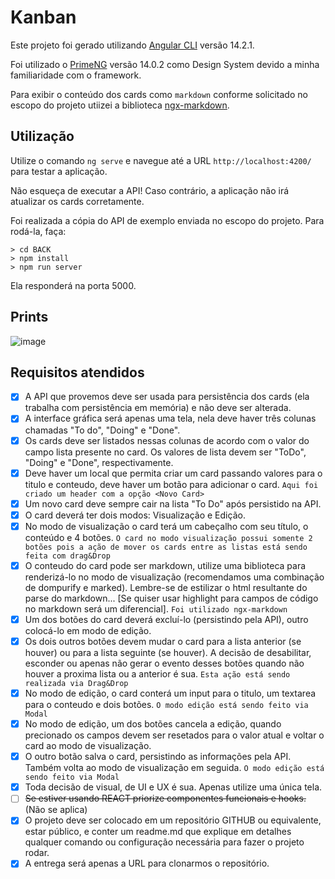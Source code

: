 # Kanban

Este projeto foi gerado utilizando [Angular CLI](https://github.com/angular/angular-cli) versão 14.2.1.

Foi utilizado o [PrimeNG](https://www.primefaces.org/primeng/) versão 14.0.2 como Design System devido a minha familiaridade com o framework.

Para exibir o conteúdo dos cards como `markdown` conforme solicitado no escopo do projeto utiizei a biblioteca [ngx-markdown](https://github.com/jfcere/ngx-markdown).

## Utilização

Utilize o comando `ng serve` e navegue até  a URL `http://localhost:4200/` para testar a aplicação.

Não esqueça de executar a API! Caso contrário, a aplicação não irá atualizar os cards corretamente.

Foi realizada a cópia do API de exemplo enviada no escopo do projeto.
Para rodá-la, faça:
```console
> cd BACK
> npm install
> npm run server
```

Ela responderá na porta 5000.


## Prints

![image](https://user-images.githubusercontent.com/4548273/188714804-7a892644-3d82-43f7-a0ea-10a70d4fe94e.png)

## Requisitos atendidos
- [x] A API que provemos deve ser usada para persistência dos cards (ela trabalha com persistência em memória) e não deve ser alterada.
- [x] A interface gráfica será apenas uma tela, nela deve haver três colunas chamadas "To do", "Doing" e "Done".
- [x] Os cards deve ser listados nessas colunas de acordo com o valor do campo lista presente no card. Os valores de lista devem ser "ToDo", "Doing" e "Done", respectivamente.
- [x] Deve haver um local que permita criar um card passando valores para o titulo e conteudo, deve haver um botão para adicionar o card. `Aqui foi criado um header com a opção <Novo Card>`
- [x] Um novo card deve sempre cair na lista "To Do" após persistido na API.
- [x] O card deverá ter dois modos: Visualização e Edição.
- [x] No modo de visualização o card terá um cabeçalho com seu título, o conteúdo e 4 botões. `O card no modo visualização possui somente 2 botões pois a ação de mover os cards entre as listas está sendo feita com drag&Drop`
- [x] O conteudo do card pode ser markdown, utilize uma biblioteca para renderizá-lo no modo de visualização (recomendamos uma combinação de dompurify e marked). Lembre-se de estilizar o html resultante do parse do markdown... [Se quiser usar highlight para campos de código no markdown será um diferencial]. `Foi utilizado ngx-markdown`
- [x] Um dos botões do card deverá excluí-lo (persistindo pela API), outro colocá-lo em modo de edição.
- [x] Os dois outros botões devem mudar o card para a lista anterior (se houver) ou para a lista seguinte (se houver). A decisão de desabilitar, esconder ou apenas não gerar o evento desses botões quando não houver a proxima lista ou a anterior é sua. `Esta ação está sendo realizada via Drag&Drop`
- [x] No modo de edição, o card conterá um input para o titulo, um textarea para o conteudo e dois botões. `O modo edição está sendo feito via Modal`
- [x] No modo de edição, um dos botões cancela a edição, quando precionado os campos devem ser resetados para o valor atual e voltar o card ao modo de visualização.
- [x] O outro botão salva o card, persistindo as informações pela API. Também volta ao modo de visualização em seguida. `O modo edição está sendo feito via Modal`
- [x] Toda decisão de visual, de UI e UX é sua. Apenas utilize uma única tela.
- [ ] ~~Se estiver usando REACT priorize componentes funcionais e hooks.~~ (Não se aplica)
- [x] O projeto deve ser colocado em um repositório GITHUB ou equivalente, estar público, e conter um readme.md que explique em detalhes qualquer comando ou configuração necessária para fazer o projeto rodar.
- [x] A entrega será apenas a URL para clonarmos o repositório.

